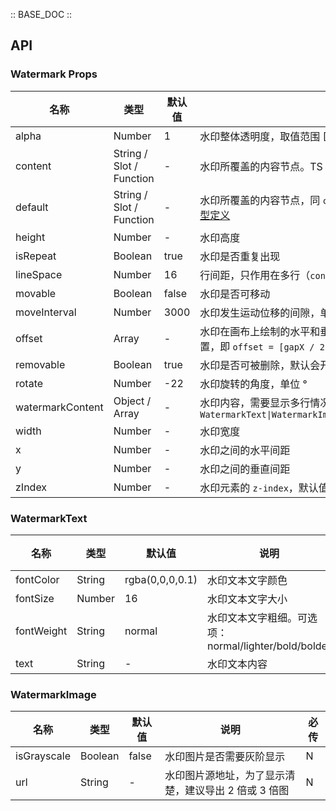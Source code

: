 :: BASE_DOC ::

## API
### Watermark Props

名称 | 类型 | 默认值 | 说明 | 必传
-- | -- | -- | -- | --
alpha | Number | 1 | 水印整体透明度，取值范围 [0-1] | N
content | String / Slot / Function | - | 水印所覆盖的内容节点。TS 类型：`string \| TNode`。[通用类型定义](https://github.com/Tencent/tdesign-vue-next/blob/develop/src/common.ts) | N
default | String / Slot / Function | - | 水印所覆盖的内容节点，同 `content`。TS 类型：`string \| TNode`。[通用类型定义](https://github.com/Tencent/tdesign-vue-next/blob/develop/src/common.ts) | N
height | Number | - | 水印高度 | N
isRepeat | Boolean | true | 水印是否重复出现 | N
lineSpace | Number | 16 | 行间距，只作用在多行（`content` 配置为数组）情况下 | N
movable | Boolean | false | 水印是否可移动 | N
moveInterval | Number | 3000 | 水印发生运动位移的间隙，单位：毫秒 | N
offset | Array | - | 水印在画布上绘制的水平和垂直偏移量，正常情况下水印绘制在中间位置，即 `offset = [gapX / 2, gapY / 2]`。TS 类型：`Array<number>` | N
removable | Boolean | true | 水印是否可被删除，默认会开启水印节点防删 | N
rotate | Number | -22 | 水印旋转的角度，单位 ° | N
watermarkContent | Object / Array | - | 水印内容，需要显示多行情况下可配置为数组。TS 类型：`WatermarkText\|WatermarkImage\|Array<WatermarkText\|WatermarkImage>` | N
width | Number | - | 水印宽度 | N
x | Number | - | 水印之间的水平间距 | N
y | Number | - | 水印之间的垂直间距 | N
zIndex | Number | - | 水印元素的 `z-index`，默认值写在 CSS 中 | N

### WatermarkText

名称 | 类型 | 默认值 | 说明 | 必传
-- | -- | -- | -- | --
fontColor | String | rgba(0,0,0,0.1) | 水印文本文字颜色 | N
fontSize | Number | 16 | 水印文本文字大小 | N
fontWeight | String | normal | 水印文本文字粗细。可选项：normal/lighter/bold/bolder | N
text | String | - | 水印文本内容 | N

### WatermarkImage

名称 | 类型 | 默认值 | 说明 | 必传
-- | -- | -- | -- | --
isGrayscale | Boolean | false | 水印图片是否需要灰阶显示 | N
url | String | - | 水印图片源地址，为了显示清楚，建议导出 2 倍或 3 倍图 | N
